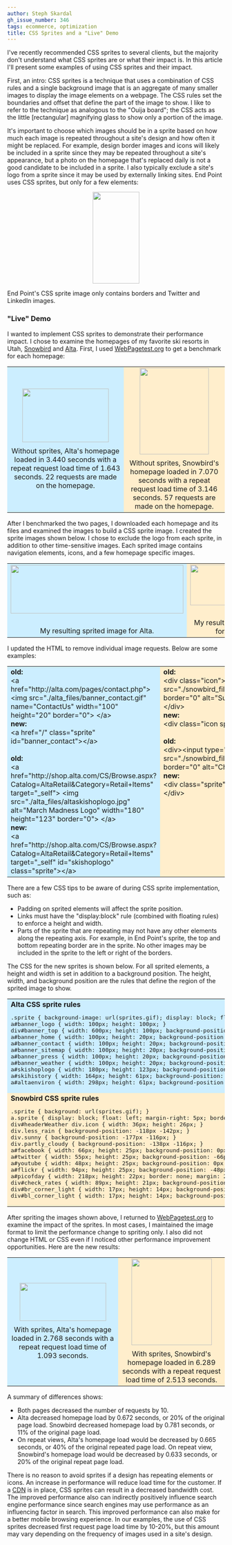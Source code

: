 ```yaml
---
author: Steph Skardal
gh_issue_number: 346
tags: ecommerce, optimization
title: CSS Sprites and a "Live" Demo
---
```




I've recently recommended CSS sprites to several clients, but the majority don't understand what CSS sprites are or what their impact is. In this article I'll present some examples of using CSS sprites and their impact.

First, an intro: CSS sprites is a technique that uses a combination of CSS rules and a single background image that is an aggregate of many smaller images to display the image elements on a webpage. The CSS rules set the boundaries and offset that define the part of the image to show. I like to refer to the technique as analogous to the "Ouija board"; the CSS acts as the little [rectangular] magnifying glass to show only a portion of the image.

It's important to choose which images should be in a sprite based on how much each image is repeated throughout a site's design and how often it might be replaced. For example, design border images and icons will likely be included in a sprite since they may be repeated throughout a site's appearance, but a photo on the homepage that's replaced daily is not a good candidate to be included in a sprite. I also typically exclude a site's logo from a sprite since it may be used by externally linking sites. End Point uses CSS sprites, but only for a few elements:

<a href="/blog/2010/09/06/css-sprites/image-0-big.png" onblur="try {parent.deselectBloggerImageGracefully();} catch(e) {}"><img alt="" border="0" id="BLOGGER_PHOTO_ID_5513845585604331394" src="/blog/2010/09/06/css-sprites/image-0.png" style="display:block; margin:0px auto 10px; text-align:center;cursor:pointer; cursor:hand;width: 108px; height: 212px;"/></a>

End Point's CSS sprite image only contains borders and Twitter and LinkedIn images.

### "Live" Demo

I wanted to implement CSS sprites to demonstrate their performance impact. I chose to examine the homepages of my favorite ski resorts in Utah, [Snowbird](http://www.snowbird.com/) and [Alta](http://www.alta.com/). First, I used [WebPagetest.org](http://www.webpagetest.org/) to get a benchmark for each homepage:

<table cellpadding="5" cellspacing="0" width="100%">
<tbody><tr>
<td align="center" style="background-color:#CCEEFF;">
<a href="/blog/2010/09/06/css-sprites/image-1-big.png" onblur="try {parent.deselectBloggerImageGracefully();} catch(e) {}"><img alt="" border="0" id="BLOGGER_PHOTO_ID_5513844443463352978" src="/blog/2010/09/06/css-sprites/image-1.png" style="display:block; margin:0px auto 10px; text-align:center;cursor:pointer; cursor:hand;width: 200px; height: 124px;"/></a>
Without sprites, Alta's homepage loaded in 3.440 seconds with a repeat request load time of 1.643 seconds. 22 requests are made on the homepage.
</td>
<td align="center" style="background-color:#FFEECC;">
<a href="/blog/2010/09/06/css-sprites/image-2-big.png" onblur="try {parent.deselectBloggerImageGracefully();} catch(e) {}"><img alt="" border="0" id="BLOGGER_PHOTO_ID_5513844445344078146" src="/blog/2010/09/06/css-sprites/image-2.png" style="display:block; margin:0px auto 10px; text-align:center;cursor:pointer; cursor:hand;width: 160px; height: 200px;"/></a>
Without sprites, Snowbird's homepage loaded in 7.070 seconds with a repeat request load time of 3.146 seconds. 57 requests are made on the homepage.
</td>
</tr>
</tbody></table>

After I benchmarked the two pages, I downloaded each homepage and its files and examined the images to build a CSS sprite image. I created the sprite images shown below. I chose to exclude the logo from each sprite, in addition to other time-sensitive images. Each sprited image contains navigation elements, icons, and a few homepage specific images.

<table cellpadding="5" cellspacing="0" width="100%">
<tbody><tr>
<td align="center" style="background-color:#CCEEFF;">
<a href="/blog/2010/09/06/css-sprites/image-3-big.gif" onblur="try {parent.deselectBloggerImageGracefully();} catch(e) {}"><img alt="" border="0" id="BLOGGER_PHOTO_ID_5513842518135734066" src="/blog/2010/09/06/css-sprites/image-3.gif" style="display:block; margin:0px auto 10px; text-align:center;cursor:pointer; cursor:hand;width: 400px; height: 112px;"/></a><br/>
My resulting sprited image for Alta.
</td>
<td align="center" style="background-color:#FFEECC;">
<a href="/blog/2010/09/06/css-sprites/image-4-big.gif" onblur="try {parent.deselectBloggerImageGracefully();} catch(e) {}"><img alt="" border="0" id="BLOGGER_PHOTO_ID_5513842528749004610" src="/blog/2010/09/06/css-sprites/image-4.gif" style="display:block; margin:0px auto 10px; text-align:center;cursor:pointer; cursor:hand;width: 218px; height: 94px;"/></a><br/>
My resulting sprited image for Snowbird.
</td>
</tr>
</tbody></table>

I updated the HTML to remove individual image requests. Below are some examples:

<table cellpadding="5" cellspacing="0" width="100%">
<tbody><tr>
<td style="background-color:#CCEEFF;" valign="top">
<b>old:</b><br/>
&lt;a href="http://alta.com/pages/contact.php"&gt;
&lt;img src="./alta_files/banner_contact.gif" name="ContactUs" width="100" height="20" border="0"&gt;
&lt;/a&gt;<br/>
<b>new:</b><br/>
&lt;a href="/" class="sprite" id="banner_contact"&gt;&lt;/a&gt;
<br/><br/>
<b>old:</b><br/>
&lt;a href="http://shop.alta.com/CS/Browse.aspx?Catalog=AltaRetail&amp;Category=Retail+Items" target="_self"&gt;
&lt;img src="./alta_files/altaskishoplogo.jpg" alt="March Madness Logo" width="180" height="123" border="0"&gt;
&lt;/a&gt;<br/>
<b>new:</b><br/>
&lt;a href="http://shop.alta.com/CS/Browse.aspx?Catalog=AltaRetail&amp;Category=Retail+Items" target="_self" id="skishoplogo" class="sprite"&gt;&lt;/a&gt;
</td>
<td style="background-color:#FFEECC;" valign="top">
<b>old:</b><br/>
&lt;div class="icon"&gt;&lt;img src="./snowbird_files/icon_less_rain.gif" border="0" alt="Sunny" title="Sunny"&gt;&lt;/div&gt;<br/>
<b>new:</b><br/>
&lt;div class="icon sprite less_rain"&gt;&lt;/div&gt;
<br/><br/>
<b>old:</b><br/>
&lt;div&gt;&lt;input type="image" src="./snowbird_files/btn_check_rates.gif" border="0" alt="Check Rates"&gt;&lt;/div&gt;<br/>
<b>new:</b><br/>
&lt;div class="sprite" id="check_rates"&gt;&lt;/div&gt;
</td>
</tr>
</tbody></table>

There are a few CSS tips to be aware of during CSS sprite implementation, such as:

- Padding on sprited elements will affect the sprite position.
- Links must have the "display:block" rule (combined with floating rules) to enforce a height and width.
- Parts of the sprite that are repeating may not have any other elements along the repeating axis. For example, in End Point's sprite, the top and bottom repeating border are in the sprite. No other images may be included in the sprite to the left or right of the borders.

The CSS for the new sprites is shown below. For all sprited elements, a height and width is set in addition to a background position. The height, width, and background position are the rules that define the region of the sprited image to show.

<table cellpadding="5" cellspacing="0" width="100%">
<tbody><tr>
<td style="background-color:#CCEEFF;" valign="top">
<b>Alta CSS sprite rules</b>
<pre class="brush:css">
.sprite { background-image: url(sprites.gif); display: block; float: left; }
a#banner_logo { width: 100px; height: 100px; }
div#banner_top { width: 600px; height: 100px; background-position: -100px 0px; }
a#banner_home { width: 100px; height: 20px; background-position: -700px 0px; }
a#banner_contact { width: 100px; height: 20px; background-position: -700px -20px; }
a#banner_sitemap { width: 100px; height: 20px; background-position: -700px -40px; }
a#banner_press { width: 100px; height: 20px; background-position: -700px -60px; }
a#banner_weather { width: 100px; height: 20px; background-position: -700px -80px; }
a#skishoplogo { width: 180px; height: 123px; background-position: -298px 123px; }
a#skihistory { width: 164px; height: 61px; background-position: -479px 123px; margin-right: 40px; }
a#altaenviron { width: 298px; height: 61px; background-position: 0px 123px; }
</pre>
</td>
</tr><tr>
<td style="background-color:#FFEECC;" valign="top">
<b>Snowbird CSS sprite rules</b>
<pre class="brush:css">
.sprite { background: url(sprites.gif); }
a.sprite { display: block; float: left; margin-right: 5px; border: 2px solid #FFF; }
div#headerWeather div.icon { width: 36px; height: 26px; }
div.less_rain { background-position: -118px -142px; }
div.sunny { background-position: -177px -116px; }
div.partly_cloudy { background-position: -138px -116px; }
a#facebook { width: 66px; height: 25px; background-position: 0px -142px; }
a#twitter { width: 55px; height: 25px; background-position: -66px -142px; }
a#youtube { width: 48px; height: 25px; background-position: 0px -116px; }
a#flickr { width: 94px; height: 25px; background-position: -48px -116px; }
a#picofday { width: 218px; height: 22px; border: none; margin: 2px 0px 0px 2px; }
div#check_rates { width: 89px; height: 21px; background-position: 0px -261px; margin: 10px 0px; float: right; }
div#br_corner_light { width: 17px; height: 14px; background-position: -89px -268px; }
div#bl_corner_light { width: 17px; height: 14px; background-position: -105px -268px; }
</pre>
</td>
</tr>
</tbody></table>

After spriting the images shown above, I returned to [WebPagetest.org](http://www.webpagetest.org/) to examine the impact of the sprites. In most cases, I maintained the image format to limit the performance change to spriting only. I also did not change HTML or CSS even if I noticed other performance improvement opportunities. Here are the new results:

<table cellpadding="5" cellspacing="0" width="100%">
<tbody><tr>
<td align="center" style="background-color:#CCEEFF;">
<a href="/blog/2010/09/06/css-sprites/image-5-big.png" onblur="try {parent.deselectBloggerImageGracefully();} catch(e) {}"><img alt="" border="0" id="BLOGGER_PHOTO_ID_5513844658910543170" src="/blog/2010/09/06/css-sprites/image-5.png" style="display:block; margin:0px auto 10px; text-align:center;cursor:pointer; cursor:hand;width: 200px; height: 88px;"/></a>
With sprites, Alta's homepage loaded in 2.768 seconds with a repeat request load time of 1.093 seconds.
</td>
<td align="center" style="background-color:#FFEECC;">
<a href="/blog/2010/09/06/css-sprites/image-6-big.png" onblur="try {parent.deselectBloggerImageGracefully();} catch(e) {}"><img alt="" border="0" id="BLOGGER_PHOTO_ID_5513844659980320130" src="/blog/2010/09/06/css-sprites/image-6.png" style="display:block; margin:0px auto 10px; text-align:center;cursor:pointer; cursor:hand;width: 186px; height: 200px;"/></a>
With sprites, Snowbird's homepage loaded in 6.289 seconds with a repeat request load time of 2.513 seconds.
</td>
</tr>
</tbody></table>

A summary of differences shows:

- Both pages decreased the number of requests by 10.
- Alta decreased homepage load by 0.672 seconds, or 20% of the original page load. Snowbird decreased homepage load by 0.781 seconds, or 11% of the original page load.
- On repeat views, Alta's homepage load would be decreased by 0.665 seconds, or 40% of the original repeated page load. On repeat view, Snowbird's homepage load would be decreased by 0.633 seconds, or 20% of the original repeat page load.

There is no reason to avoid sprites if a design has repeating elements or icons. An increase in performance will reduce load time for the customer. If a [CDN](http://en.wikipedia.org/wiki/Content_delivery_network) is in place, CSS sprites can result in a decreased bandwidth cost. The improved performance also can indirectly positively influence search engine performance since search engines may use performance as an influencing factor in search. This improved performance can also make for a better mobile browsing experience. In our examples, the use of CSS sprites decreased first request page load time by 10-20%, but this amount may vary depending on the frequency of images used in a site's design.


